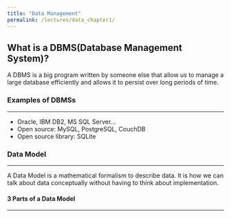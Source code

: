 ```yaml
---
title: "Data Management"
permalink: /lectures/data_chapter1/
---
```


## What is a DBMS(Database Management System)?

A DBMS is a big program written by someone else that allow us to manage a large database efficiently and allows it to persist over long periods of time.

### Examples of DBMSs

---

- Oracle, IBM DB2, MS SQL Server...
- Open source: MySQL, PostgreSQL, CouchDB
- Open source library: SQLite

### Data Model

---

A Data Model is a mathematical formalism to describe data. It is how we can talk about data conceptually without having to think about implementation.

#### 3 Parts of a Data Model

---
